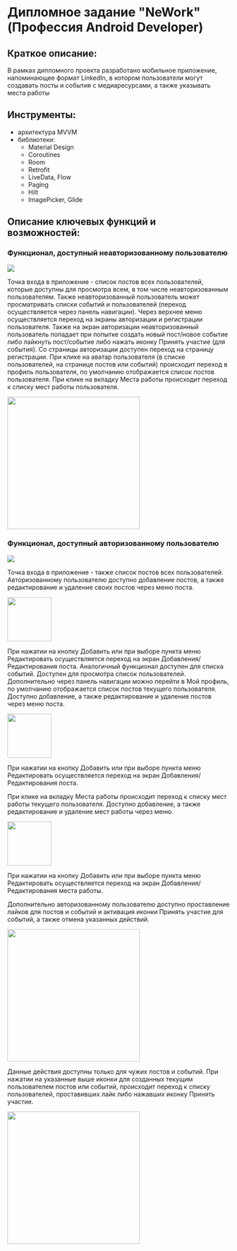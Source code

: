 # Дипломное задание "NeWork" (Профессия Android Developer)
## Краткое описание:

В рамках дипломного проекта разработано мобильное приложение, напоминающее формат LinkedIn, в котором пользователи
могут создавать посты и события с медиаресурсами, а также указывать места работы

## Инструменты:

- архитектура MVVM
- библиотеки:
  - Material Design
  - Coroutines
  - Room
  - Retrofit
  - LiveData, Flow
  - Paging
  - Hilt
  - ImagePicker, Glide

## Описание ключевых функций и возможностей:

### Функционал, доступный неавторизованному пользователю

<img src="img/flow_unauth.png"/>

Точка входа в приложение - список постов всех пользователей, которые доступны для просмотра всем, в том числе неавторизованным пользователям.
Также неавторизованный пользователь может просматривать списки событий и пользователей (переход осуществляется через панель навигации).
Через верхнее меню осуществляется переход на экраны авторизации и регистрации пользователя.
Также на экран авторизации неавторизованный пользователь попадает при попытке создать новый пост/новое событие либо лайкнуть пост/событие либо нажать иконку Принять участие (для события).
Со страницы авторизации доступен переход на страницу регистрации.
При клике на аватар пользователя (в списке пользователей, на странице постов или событий) происходит переход в профиль пользователя, по умолчанию отображается список постов пользователя.
При клике на вкладку Места работы происходит переход к списку мест работы пользователя.

<img src="img/user_profile.png" width="300"/>

### Функционал, доступный авторизованному пользователю
<img src="img/flow_auth.png"/>

Точка входа в приложение - также список постов всех пользователей.
Авторизованному пользователю доступно добавление постов, а также редактирование и удаление своих постов через меню поста.

<img src="img/post_menu.png" width="100"/>

При нажатии на кнопку Добавить или при выборе пункта меню Редактировать осуществляется переход на экран Добавления/Редактирования поста.
Аналогичный функционал доступен для списка событий.
Доступен для просмотра список пользователей.
Дополнительно через панель навигации можно перейти в Мой профиль, по умолчанию отображается список постов текущего пользователя.
Доступно добавление, а также редактирование и удаление постов через меню поста.

<img src="img/profile_post_menu.png" width="100"/>

При нажатии на кнопку Добавить или при выборе пункта меню Редактировать осуществляется переход на экран Добавления/Редактирования поста.

При клике на вкладку Места работы происходит переход к списку мест работы текущего пользователя.
Доступно добавление, а также редактирование и удаление мест работы через меню.

<img src="img/job_menu.png" width="100"/>

При нажатии на кнопку Добавить или при выборе пункта меню Редактировать осуществляется переход на экран Добавления/Редактирования места работы.

Дополнительно авторизованному пользователю доступно проставление лайков для постов и событий и активация иконки Принять участие для событий, а также отмена указанных действий.

<img src="img/like_and_participate.png" width="300"/>

Данные действия доступны только для чужих постов и событий.
При нажатии на указанные выше иконки для созданных текущим пользователем постов или событий, происходит переход к списку пользователей, проставивших лайк либо нажавших иконку Принять участие.

<img src="img/people_who_liked.png" width="300"/>

